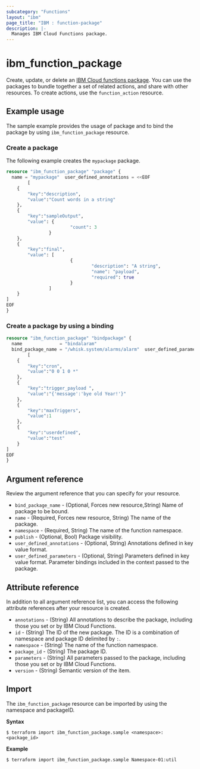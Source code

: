 ```yaml
---
subcategory: "Functions"
layout: "ibm"
page_title: "IBM : function-package"
description: |-
  Manages IBM Cloud Functions package.
---
```


# ibm_function_package

Create, update, or delete an [IBM Cloud functions package](https://cloud.ibm.com/docs/openwhisk/openwhisk_packages.html#openwhisk_packages). You can use the packages to bundle together a set of related actions, and share with other resources. To create actions, use the `function_action` resource.

## Example usage
The sample example provides the usage of package and to bind the package by using `ibm_function_package` resource.

### Create a package
The following example creates the `mypackage` package. 

```terraform
resource "ibm_function_package" "package" {
  name = "mypackage"  user_defined_annotations = <<EOF
        [
    {
        "key":"description",
        "value":"Count words in a string"
    },
    {
        "key":"sampleOutput",
        "value": {
                        "count": 3
                }
    },
    {
        "key":"final",
        "value": [
                        {
                                "description": "A string",
                                "name": "payload",
                                "required": true
                        }
                ]
    }
]
EOF
}
```


### Create a package by using a binding


```terraform
resource "ibm_function_package" "bindpackage" {
  name              = "bindalaram"
  bind_package_name = "/whisk.system/alarms/alarm"  user_defined_parameters = <<EOF
        [
    {
        "key":"cron",
        "value":"0 0 1 0 *"
    },
    {
        "key":"trigger_payload ",
        "value":"{'message':'bye old Year!'}"
    },
    {
        "key":"maxTriggers",
        "value":1
    },
    {
        "key":"userdefined",
        "value":"test"
    }
]
EOF
}

```

## Argument reference
Review the argument reference that you can specify for your resource. 

- `bind_package_name` - (Optional, Forces new resource,String)  Name of package to be bound.
- `name` - (Required, Forces new resource, String) The name of the package.
- `namespace` - (Required, String) The name of the function namespace.
- `publish` - (Optional, Bool) Package visibility.
- `user_defined_annotations` - (Optional, String) Annotations defined in key value format.
- `user_defined_parameters` - (Optional, String) Parameters defined in key value format. Parameter bindings included in the context passed to the package.

## Attribute reference
In addition to all argument reference list, you can access the following attribute references after your resource is created.

- `annotations` - (String) All annotations to describe the package, including those you set or by IBM Cloud Functions.
- `id` - (String) The ID of the new package. The ID is a combination of namespace and package ID delimited by `:`.
- `namespace` - (String) The name of the function namespace.
- `package_id` - (String) The package ID.
- `parameters` - (String) All parameters passed to the package, including those you set or by IBM Cloud Functions.
- `version` - (String) Semantic version of the item.

## Import

The `ibm_function_package` resource can be imported by using the namespace and packageID.

**Syntax**

```
$ terraform import ibm_function_package.sample <namespace>:<package_id>
```

**Example**

```
$ terraform import ibm_function_package.sample Namespace-01:util

```
